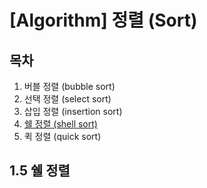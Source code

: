 # [Algorithm] 정렬 (Sort)

## 목차   
 1. 버블 정렬 (bubble sort)
 2. 선택 정렬 (select sort)
 3. 삽입 정렬 (insertion sort)
 4. [쉘 정렬 (shell sort)](#15-쉘-정렬)
 5. 퀵 정렬 (quick sort)



## 1.5 쉘 정렬


